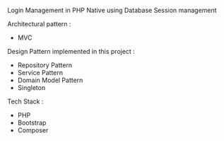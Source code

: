 Login Management in PHP Native using Database Session management

Architectural pattern :
 - MVC

Design Pattern implemented in this project :
 - Repository Pattern
 - Service Pattern
 - Domain Model Pattern
 - Singleton
 
 Tech Stack :
 - PHP
 - Bootstrap
 - Composer
